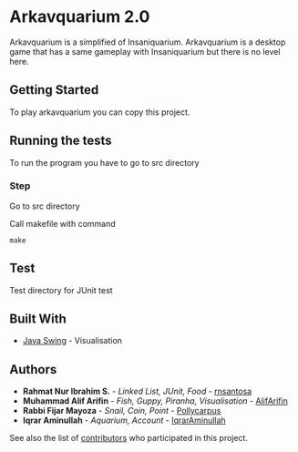 # Arkavquarium 2.0

Arkavquarium is a simplified of Insaniquarium. Arkavquarium is a desktop game that has a same gameplay with Insaniquarium but there is no level here. 

## Getting Started

To play arkavquarium you can copy this project.

## Running the tests

To run the program you have to go to src directory

### Step

Go to src directory

Call makefile with command

```
make
```

## Test

Test directory for JUnit test

## Built With

* [Java Swing](https://docs.oracle.com/javase/tutorial/uiswing/) - Visualisation

## Authors

* **Rahmat Nur Ibrahim S.** - *Linked List, JUnit, Food* - [rnsantosa](https://github.com/rnsantosa/)
* **Muhammad Alif Arifin** - *Fish, Guppy, Piranha, Visualisation* - [AlifArifin](https://github.com/AlifArifin/)
* **Rabbi Fijar Mayoza** - *Snail, Coin, Point* - [Pollycarpus](https://github.com/Pollycarpus/)
* **Iqrar Aminullah** - *Aquarium, Account* - [IqrarAminullah](https://github.com/IqrarAminullah/)

See also the list of [contributors](https://github.com/Pollycarpus/Arkavquarium2.0/contributors) who participated in this project.